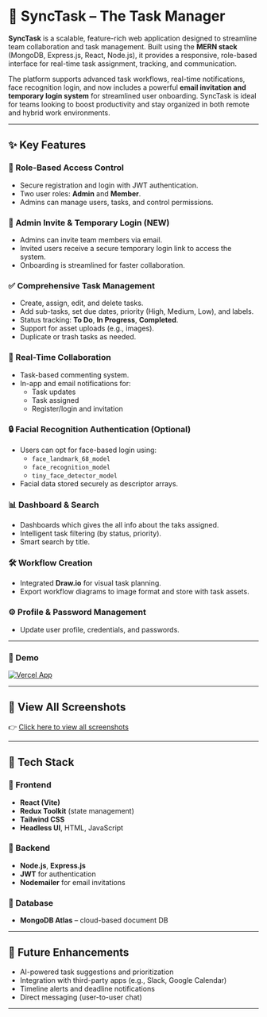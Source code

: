 # 🚀 SyncTask – The Task Manager

**SyncTask** is a scalable, feature-rich web application designed to streamline team collaboration and task management. Built using the **MERN stack** (MongoDB, Express.js, React, Node.js), it provides a responsive, role-based interface for real-time task assignment, tracking, and communication.

The platform supports advanced task workflows, real-time notifications, face recognition login, and now includes a powerful **email invitation and temporary login system** for streamlined user onboarding. SyncTask is ideal for teams looking to boost productivity and stay organized in both remote and hybrid work environments.

---

## ✨ Key Features

### 👤 Role-Based Access Control
- Secure registration and login with JWT authentication.
- Two user roles: **Admin** and **Member**.
- Admins can manage users, tasks, and control permissions.

### 📩 Admin Invite & Temporary Login (NEW)
- Admins can invite team members via email.
- Invited users receive a secure temporary login link to access the system.
- Onboarding is streamlined for faster collaboration.

### ✅ Comprehensive Task Management
- Create, assign, edit, and delete tasks.
- Add sub-tasks, set due dates, priority (High, Medium, Low), and labels.
- Status tracking: **To Do**, **In Progress**, **Completed**.
- Support for asset uploads (e.g., images).
- Duplicate or trash tasks as needed.

### 💬 Real-Time Collaboration
- Task-based commenting system.
- In-app and email notifications for:
  - Task updates
  - Task assigned
  - Register/login and invitation

### 🔒 Facial Recognition Authentication (Optional)
- Users can opt for face-based login using:
  - `face_landmark_68_model`
  - `face_recognition_model`
  - `tiny_face_detector_model`
- Facial data stored securely as descriptor arrays.

### 📊 Dashboard & Search
- Dashboards which gives the all info about the taks assigned.
- Intelligent task filtering (by status, priority).
- Smart search by title.

### 🛠️ Workflow Creation
- Integrated **Draw.io** for visual task planning.
- Export workflow diagrams to image format and store with task assets.

### ⚙️ Profile & Password Management
- Update user profile, credentials, and passwords.

---
### 🔗 Demo  
[![Vercel App](https://img.shields.io/badge/Vercel-Demo-black?logo=vercel)](https://the-task-manager-ten.vercel.app/)

---
## 📁 View All Screenshots

👉 [Click here to view all screenshots](https://drive.google.com/drive/folders/1_pPcJVpHpmbLv4BZnza8ptK59P_cUYkS?usp=sharing)

---

## 🧰 Tech Stack

### 🔹 Frontend
- **React (Vite)**
- **Redux Toolkit** (state management)
- **Tailwind CSS**
- **Headless UI**, HTML, JavaScript

### 🔹 Backend
- **Node.js**, **Express.js**
- **JWT** for authentication
- **Nodemailer** for email invitations

### 🔹 Database
- **MongoDB Atlas** – cloud-based document DB

---

## 🔮 Future Enhancements
- AI-powered task suggestions and prioritization
- Integration with third-party apps (e.g., Slack, Google Calendar)
- Timeline alerts and deadline notifications
- Direct messaging (user-to-user chat)

---




